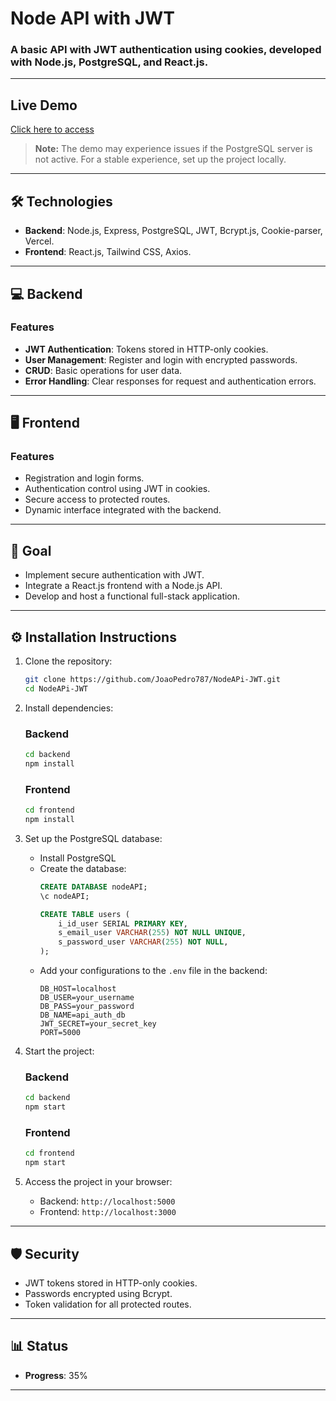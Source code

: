 # Node API with JWT
### A basic API with JWT authentication using cookies, developed with Node.js, PostgreSQL, and React.js.

---

## Live Demo

[Click here to access](#)

> **Note:** The demo may experience issues if the PostgreSQL server is not active. For a stable experience, set up the project locally.

---

## 🛠️ Technologies

- **Backend**: Node.js, Express, PostgreSQL, JWT, Bcrypt.js, Cookie-parser, Vercel.
- **Frontend**: React.js, Tailwind CSS, Axios.

---

## 💻 Backend

### Features

- **JWT Authentication**: Tokens stored in HTTP-only cookies.
- **User Management**: Register and login with encrypted passwords.
- **CRUD**: Basic operations for user data.
- **Error Handling**: Clear responses for request and authentication errors.

---

## 🖥️ Frontend

### Features

- Registration and login forms.
- Authentication control using JWT in cookies.
- Secure access to protected routes.
- Dynamic interface integrated with the backend.

---

## 🎯 Goal

- Implement secure authentication with JWT.
- Integrate a React.js frontend with a Node.js API.
- Develop and host a functional full-stack application.

---

## ⚙️ Installation Instructions

1. Clone the repository:
    ```bash
    git clone https://github.com/JoaoPedro787/NodeAPi-JWT.git
    cd NodeAPi-JWT
    ```

2. Install dependencies:
    ### Backend
    ```bash
    cd backend
    npm install
    ```
    ### Frontend
    ```bash
    cd frontend
    npm install
    ```

3. Set up the PostgreSQL database:
    - Install PostgreSQL
    - Create the database:
      ```sql
      CREATE DATABASE nodeAPI;
      \c nodeAPI;

      CREATE TABLE users (
          i_id_user SERIAL PRIMARY KEY,
          s_email_user VARCHAR(255) NOT NULL UNIQUE,
          s_password_user VARCHAR(255) NOT NULL,
      );
      ```
    - Add your configurations to the `.env` file in the backend:
      ```env
      DB_HOST=localhost
      DB_USER=your_username
      DB_PASS=your_password
      DB_NAME=api_auth_db
      JWT_SECRET=your_secret_key
      PORT=5000
      ```

4. Start the project:
    ### Backend
    ```bash
    cd backend
    npm start
    ```
    ### Frontend
    ```bash
    cd frontend
    npm start
    ```

5. Access the project in your browser:
    - Backend: `http://localhost:5000`
    - Frontend: `http://localhost:3000`

---

## 🛡️ Security

- JWT tokens stored in HTTP-only cookies.
- Passwords encrypted using Bcrypt.
- Token validation for all protected routes.

---

## 📊 Status

- **Progress**: 35%

---
